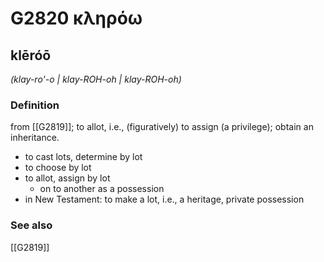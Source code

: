 # G2820 κληρόω

## klēróō

_(klay-ro'-o | klay-ROH-oh | klay-ROH-oh)_

### Definition

from [[G2819]]; to allot, i.e., (figuratively) to assign (a privilege); obtain an inheritance.

- to cast lots, determine by lot
- to choose by lot
- to allot, assign by lot
  - on to another as a possession
- in New Testament: to make a lot, i.e., a heritage, private possession

### See also

[[G2819]]


